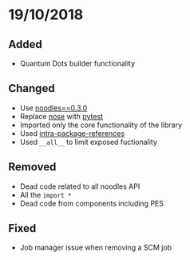 
# 19/10/2018

## Added
 * Quantum Dots builder functionality
 
## Changed

 * Use [noodles==0.3.0](https://github.com/NLeSC/noodles/releases)
 * Replace [nose](https://nose.readthedocs.io/en/latest/) with [pytest](https://docs.pytest.org/en/latest/)
 * Imported only the core functionality of the library
 * Used [intra-package-references](https://docs.python.org/3/tutorial/modules.html#intra-package-references)
 * Used `__all__` to limit exposed fuctionality

## Removed

 * Dead code related to all noodles API
 * All the `import *`
 * Dead code from components including PES

## Fixed

 * Job manager issue when removing a SCM job
 
